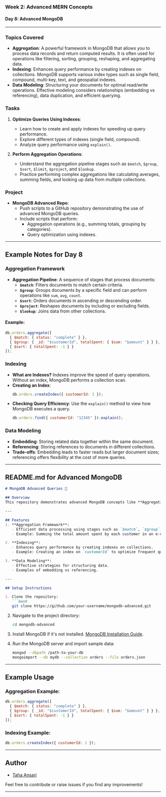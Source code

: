 ### Week 2: Advanced MERN Concepts
#### Day 8: Advanced MongoDB
---

### **Topics Covered**

- **Aggregation**: A powerful framework in MongoDB that allows you to process data records and return computed results. It is often used for operations like filtering, sorting, grouping, reshaping, and aggregating data.
- **Indexing**: Enhances query performance by creating indexes on collections. MongoDB supports various index types such as single field, compound, multi-key, text, and geospatial indexes.
- **Data Modeling**: Structuring your documents for optimal read/write operations. Effective modeling considers relationships (embedding vs referencing), data duplication, and efficient querying.

### **Tasks**
1. **Optimize Queries Using Indexes**:
   - Learn how to create and apply indexes for speeding up query performance.
   - Explore different types of indexes (single field, compound).
   - Analyze query performance using `explain()`.

2. **Perform Aggregation Operations**:
   - Understand the aggregation pipeline stages such as `$match`, `$group`, `$sort`, `$limit`, `$project`, and `$lookup`.
   - Practice performing complex aggregations like calculating averages, summing fields, and looking up data from multiple collections.

### **Project**
- **MongoDB Advanced Repo**:
   - Push scripts to a GitHub repository demonstrating the use of advanced MongoDB queries.
   - Include scripts that perform:
     - Aggregation operations (e.g., summing totals, grouping by categories).
     - Query optimization using indexes.

---

## Example Notes for Day 8

### **Aggregation Framework**
- **Aggregation Pipeline**: A sequence of stages that process documents:
  - **`$match`**: Filters documents to match certain criteria.
  - **`$group`**: Groups documents by a specific field and can perform operations like `sum`, `avg`, `count`.
  - **`$sort`**: Orders documents in ascending or descending order.
  - **`$project`**: Reshapes documents by including or excluding fields.
  - **`$lookup`**: Joins data from other collections.
  
#### **Example**: 
```js
db.orders.aggregate([
  { $match: { status: "complete" } },
  { $group: { _id: "$customerId", totalSpent: { $sum: "$amount" } } },
  { $sort: { totalSpent: -1 } }
]);
```

### **Indexing**
- **What are Indexes?** Indexes improve the speed of query operations. Without an index, MongoDB performs a collection scan.
- **Creating an Index**: 
  ```js
  db.orders.createIndex({ customerId: 1 });
  ```
- **Checking Query Efficiency**: 
  Use the `explain()` method to view how MongoDB executes a query.
  ```js
  db.orders.find({ customerId: "12345" }).explain();
  ```

### **Data Modeling**
- **Embedding**: Storing related data together within the same document.
- **Referencing**: Storing references to documents in different collections.
- **Trade-offs**: Embedding leads to faster reads but larger document sizes; referencing offers flexibility at the cost of more queries.

---

## **README.md for Advanced MongoDB**

```markdown
# MongoDB Advanced Queries 🚀

## Overview
This repository demonstrates advanced MongoDB concepts like **Aggregation**, **Indexing**, and **Data Modeling**. The scripts in this project showcase how to perform optimized queries and manipulate complex data structures.

---

## Features
1. **Aggregation Framework**:
   - Efficient data processing using stages such as `$match`, `$group`, `$sort`, and `$lookup`.
   - Example: Summing the total amount spent by each customer in an e-commerce application.

2. **Indexing**:
   - Enhances query performance by creating indexes on collections.
   - Example: Creating an index on `customerId` to optimize frequent queries.

3. **Data Modeling**:
   - Effective strategies for structuring data.
   - Examples of embedding vs referencing.

---

## Setup Instructions

1. Clone the repository:
   ```bash
   git clone https://github.com/your-username/mongodb-advanced.git
   ```
2. Navigate to the project directory:
   ```bash
   cd mongodb-advanced
   ```
3. Install MongoDB if it's not installed. [MongoDB Installation Guide](https://docs.mongodb.com/manual/installation/).

4. Run the MongoDB server and import sample data:
   ```bash
   mongod --dbpath /path-to-your-db
   mongoimport --db mydb --collection orders --file orders.json
   ```

---

## Example Usage

### Aggregation Example:
```js
db.orders.aggregate([
  { $match: { status: "complete" } },
  { $group: { _id: "$customerId", totalSpent: { $sum: "$amount" } } },
  { $sort: { totalSpent: -1 } }
]);
```

### Indexing Example:
```js
db.orders.createIndex({ customerId: 1 });
```

---

## Author

- [Taha Ansari](https://github.com/Tahaansaribinjaved)

Feel free to contribute or raise issues if you find any improvements!

---
